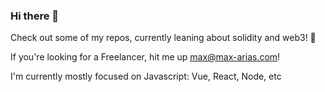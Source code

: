 ### Hi there 👋

Check out some of my repos, currently leaning about solidity and web3! 👀

If you're looking for a Freelancer, hit me up [max@max-arias.com](mailto:max@max-arias.com)!

I'm currently mostly focused on Javascript: Vue, React, Node, etc
